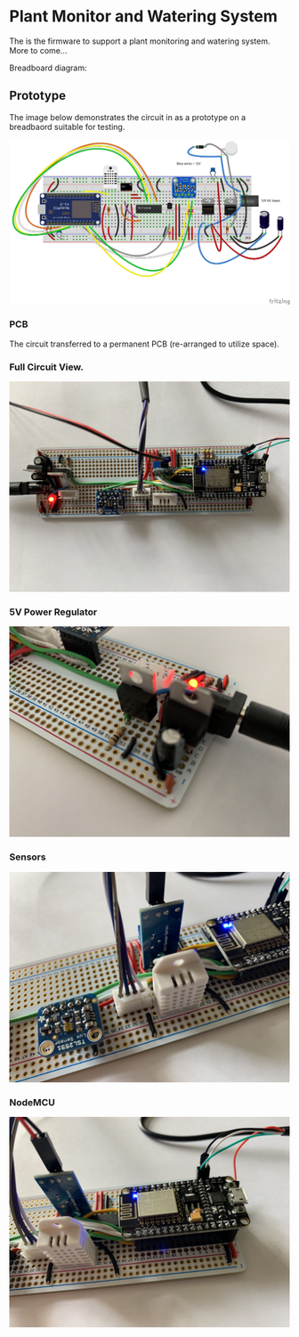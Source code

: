 # Plant Monitor and Watering System
The is the firmware to support a plant monitoring and watering system. More to come...

Breadboard diagram:

## Prototype
The image below demonstrates the circuit in as a prototype on a breadbaord suitable for testing.

![](https://github.com/porrey/plantmonitor/raw/master/Fritzing/Plant%20Monitor_bb.png)

### PCB
The circuit transferred to a permanent PCB (re-arranged to utilize space).

### Full Circuit View.
![](https://github.com/porrey/plantmonitor/raw/master/Images/pm-01.jpg)

### 5V Power Regulator
![](https://github.com/porrey/plantmonitor/raw/master/Images/pm-02.jpg)

### Sensors
![](https://github.com/porrey/plantmonitor/raw/master/Images/pm-03.jpg)

### NodeMCU
![](https://github.com/porrey/plantmonitor/raw/master/Images/pm-04.jpg)
